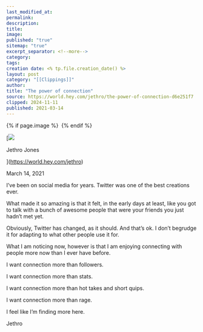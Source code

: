 ```yaml
---
last_modified_at: 
permalink: 
description: 
title: 
image: 
published: "true"
sitemap: "true"
excerpt_separator: <!--more-->
category: 
tags: 
creation date: <% tp.file.creation_date() %>
layout: post
category: "[[Clippings]]"
author: 
title: "The power of connection"
source: https://world.hey.com/jethro/the-power-of-connection-d6e251f7
clipped: 2024-11-11
published: 2021-03-14
---
```



{% if page.image %} <img src="{{ page.image }}" alt=""> {% endif %}

[![](https://world.hey.com/jethro/avatar-40bd048fb7cc6850d42ef0957b5f0c498bfea84d)

Jethro Jones

](https://world.hey.com/jethro)

March 14, 2021

I’ve been on social media for years. Twitter was one of the best creations ever. 

What made it so amazing is that it felt, in the early days at least, like you got to talk with a bunch of awesome people that were your friends you just hadn’t met yet. 

Obviously, Twitter has changed, as it should. And that’s ok. I don’t begrudge it for adapting to what other people use it for. 

What I am noticing now, however is that I am enjoying connecting with people more now than I ever have before. 

I want connection more than followers. 

I want connection more than stats. 

I want connection more than hot takes and short quips. 

I want connection more than rage. 

I feel like I’m finding more here. 

Jethro